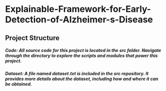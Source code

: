 # Explainable-Framework-for-Early-Detection-of-Alzheimer-s-Disease

## Project Structure
##### Code: All source code for this project is located in the src folder. Navigate through the directory to explore the scripts and modules that power this project.
##### Dataset: A file named dataset.txt is included in the src repository. It provides more details about the dataset, including how and where it can be obtained.
